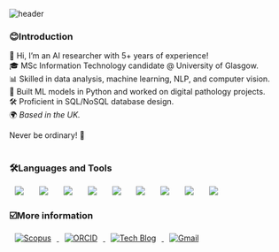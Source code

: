 ![header](https://capsule-render.vercel.app/api?type=wave&color=5D3FD3&height=300&section=header&text=Choyeon%20Hong&fontColor=FFFFFF&fontSize=90)

<h3>😊Introduction</h3>

👋 Hi, I’m an AI researcher with 5+ years of experience! <br/>
🎓 MSc Information Technology candidate @ University of Glasgow.  <br/>
📊 Skilled in data analysis, machine learning, NLP, and computer vision.  <br/>
🧠 Built ML models in Python and worked on digital pathology projects.  <br/>
🛠️ Proficient in SQL/NoSQL database design.  <br/>
🌍 <em> Based in the UK. </em><br/>

Never be ordinary! 🚀 <br/><br/>


<h3>🛠Languages and Tools</h3>
<div>
<img src ="https://img.shields.io/badge/Python-3776AB.svg?&style=flat&logo=Python&logoColor=white" style="height : auto; margin-left : 10px; margin-right : 10px;"/></a>&nbsp; 
<img src ="https://img.shields.io/badge/Java-ED8B00?style=flat&logo=Java&logoColor=white" style="height : auto; margin-left : 10px; margin-right : 10px;"/></a>&nbsp;
<img src ="https://img.shields.io/badge/eclipseide-2C2255.svg?&style=flat&logo=eclipseide&logoColor=white" style="height : auto; margin-left : 10px; margin-right : 10px;"/></a>&nbsp; 
<img src="https://img.shields.io/badge/postgresql-4169e1?style=flat&logo=postgresql&logoColor=white" style="height : auto; margin-left : 10px; margin-right : 10px;"/></a>&nbsp;
<img src="https://img.shields.io/badge/oracle-F80000?style=flat&logo=oracle&logoColor=white" style="height : auto; margin-left : 10px; margin-right : 10px;"/></a>&nbsp;
<img src="https://img.shields.io/badge/XML-%23005FAD.svg?&style=flat&logo=XML&logoColor=white" style="height : auto; margin-left : 10px; margin-right : 10px;"/></a>&nbsp;
<img src="https://img.shields.io/badge/google_colab-F9AB00?style=flat&logo=googlecolab&logoColor=white" style="height : auto; margin-left : 10px; margin-right : 10px;"/></a>&nbsp;
<img src="https://img.shields.io/badge/linux-FCC624?style=flat&logo=linux&logoColor=black" style="height : auto; margin-left : 10px; margin-right : 10px;"/></a>&nbsp;
<img src="https://img.shields.io/badge/R-F276DC3?style=flat&logo=R&logoColor=black" style="height : auto; margin-left : 10px; margin-right : 10px;"/></a>&nbsp;
</a>&nbsp;
</div>

<h3>☑️More information</h3>
<a href="https://www.scopus.com/authid/detail.uri?authorId=57219472918">
    <img src="http://img.shields.io/badge/Scopus-E9711C?style=flat&logo=Scopus&logoColor=white"
        alt="Scopus"
        style="height : auto; margin-left : 10px; margin-right : 10px;"/>
</a>
<a href="https://orcid.org/0000-0002-9209-9719">
    <img src="http://img.shields.io/badge/ORCID-A6CE39?style=flat&logo=ORCID&logoColor=white"
        alt="ORCID"
        style="height : auto; margin-left : 10px; margin-right : 10px;"/>
</a>
<a href="https://chonny.tistory.com">
    <img src="http://img.shields.io/badge/Tech%20Blog-00D182?style=flat&logo=Emby&logoColor=white"
        alt="Tech Blog"
        style="height : auto; margin-left : 10px; margin-right : 10px;"/>
</a>
<a href="mailto:eunice1615@gmail.com">
    <img src="http://img.shields.io/badge/Gmail-EA4335?style=flat&logo=Gmail&logoColor=white"
        alt="Gmail"
        style="height : auto; margin-left : 10px; margin-right : 10px;"/>
</a>
